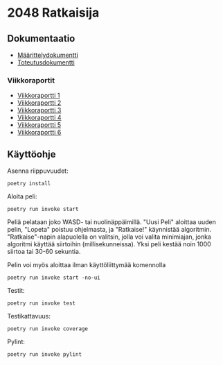# 2048 Ratkaisija

## Dokumentaatio
- [Määrittelydokumentti](https://github.com/skeltal2/tira-harjoitustyo/blob/main/Dokumentaatio/maarittelydokumentti.md)
- [Toteutusdokumentti](https://github.com/skeltal2/tira-harjoitustyo/blob/main/Dokumentaatio/toteutusdokumentti.md)

### Viikkoraportit
- [Viikkoraportti 1](https://github.com/skeltal2/tira-harjoitustyo/blob/main/Dokumentaatio/viikkoraportti1.md)
- [Viikkoraportti 2](https://github.com/skeltal2/tira-harjoitustyo/blob/main/Dokumentaatio/viikkoraportti2.md)
- [Viikkoraportti 3](https://github.com/skeltal2/tira-harjoitustyo/blob/main/Dokumentaatio/viikkoraportti3.md)
- [Viikkoraportti 4](https://github.com/skeltal2/tira-harjoitustyo/blob/main/Dokumentaatio/viikkoraportti4.md)
- [Viikkoraportti 5](https://github.com/skeltal2/tira-harjoitustyo/blob/main/Dokumentaatio/viikkoraportti5.md)
- [Viikkoraportti 6](https://github.com/skeltal2/tira-harjoitustyo/blob/main/Dokumentaatio/viikkoraportti6.md)

## Käyttöohje
Asenna riippuvuudet:
```
poetry install
```
Aloita peli:
```
poetry run invoke start
```
Peliä pelataan joko WASD- tai nuolinäppäimillä. "Uusi Peli" aloittaa uuden pelin, "Lopeta" poistuu ohjelmasta, ja "Ratkaise!" käynnistää algoritmin. "Ratkaise"-napin alapuolella on valitsin, jolla voi valita minimiajan, jonka algoritmi käyttää siirtoihin (millisekunneissa). Yksi peli kestää noin 1000 siirtoa tai 30-60 sekuntia.

Pelin voi myös aloittaa ilman käyttöliittymää komennolla
```
poetry run invoke start -no-ui
```

Testit:
```
poetry run invoke test
```
Testikattavuus:
```
poetry run invoke coverage
```
Pylint:
```
poetry run invoke pylint
```
